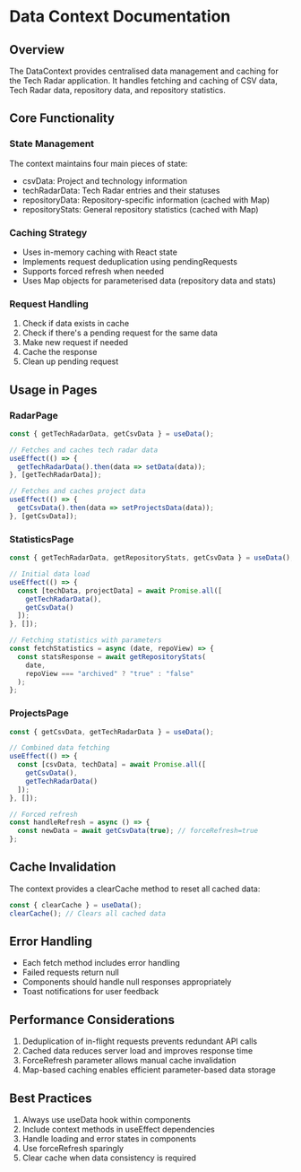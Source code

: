 # Data Context Documentation

## Overview

The DataContext provides centralised data management and caching for the Tech Radar application. It handles fetching and caching of CSV data, Tech Radar data, repository data, and repository statistics.

## Core Functionality

### State Management

The context maintains four main pieces of state:

- csvData: Project and technology information
- techRadarData: Tech Radar entries and their statuses
- repositoryData: Repository-specific information (cached with Map)
- repositoryStats: General repository statistics (cached with Map)

### Caching Strategy

- Uses in-memory caching with React state
- Implements request deduplication using pendingRequests
- Supports forced refresh when needed
- Uses Map objects for parameterised data (repository data and stats)

### Request Handling

1. Check if data exists in cache
1. Check if there's a pending request for the same data
1. Make new request if needed
1. Cache the response
1. Clean up pending request

## Usage in Pages

### RadarPage

```javascript
const { getTechRadarData, getCsvData } = useData();

// Fetches and caches tech radar data
useEffect(() => {
  getTechRadarData().then(data => setData(data));
}, [getTechRadarData]);

// Fetches and caches project data
useEffect(() => {
  getCsvData().then(data => setProjectsData(data));
}, [getCsvData]);
```

### StatisticsPage

```javascript
const { getTechRadarData, getRepositoryStats, getCsvData } = useData();

// Initial data load
useEffect(() => {
  const [techData, projectData] = await Promise.all([
    getTechRadarData(),
    getCsvData()
  ]);
}, []);

// Fetching statistics with parameters
const fetchStatistics = async (date, repoView) => {
  const statsResponse = await getRepositoryStats(
    date,
    repoView === "archived" ? "true" : "false"
  );
};
```

### ProjectsPage

```javascript
const { getCsvData, getTechRadarData } = useData();

// Combined data fetching
useEffect(() => {
  const [csvData, techData] = await Promise.all([
    getCsvData(),
    getTechRadarData()
  ]);
}, []);

// Forced refresh
const handleRefresh = async () => {
  const newData = await getCsvData(true); // forceRefresh=true
};
```

## Cache Invalidation

The context provides a clearCache method to reset all cached data:

```javascript
const { clearCache } = useData();
clearCache(); // Clears all cached data
```

## Error Handling

- Each fetch method includes error handling
- Failed requests return null
- Components should handle null responses appropriately
- Toast notifications for user feedback

## Performance Considerations

1. Deduplication of in-flight requests prevents redundant API calls
1. Cached data reduces server load and improves response time
1. ForceRefresh parameter allows manual cache invalidation
1. Map-based caching enables efficient parameter-based data storage

## Best Practices

1. Always use useData hook within components
1. Include context methods in useEffect dependencies
1. Handle loading and error states in components
1. Use forceRefresh sparingly
1. Clear cache when data consistency is required
